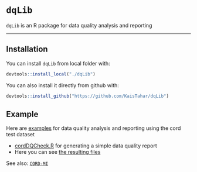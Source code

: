 # `dqLib`

`dqLib` is an R package for data quality analysis and reporting

------------------------------------------------------------------------

## Installation

You can install `dqLib` from local folder with:

``` r
devtools::install_local("./dqLib")
```
You can also install it directly from github with:

``` r
devtools::install_github("https://github.com/KaisTahar/dqLib")
```

## Example

Here are [examples](https://github.com/KaisTahar/dqLib/tree/master/examples) for data quality analysis and reporting using the cord test dataset
- [cordDQCheck.R](https://github.com/KaisTahar/dqLib/blob/master/examples/cordDqCheck.R) for generating a simple data quality report
- Here you can see [the resulting files](https://github.com/KaisTahar/dqLib/tree/master/examples/Data/Export)


See also: [`CORD-MI`](https://www.medizininformatik-initiative.de/de/CORD)
